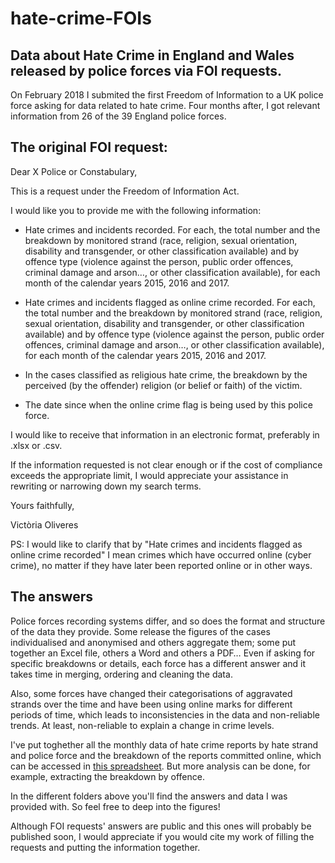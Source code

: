 # hate-crime-FOIs

## Data about Hate Crime in England and Wales released by police forces via FOI requests.

On February 2018 I submited the first Freedom of Information to a UK police force asking for data related to hate crime. Four months after, I got relevant information from 26 of the 39 England police forces. 

## The original FOI request:

Dear X Police or Constabulary,

This is a request under the Freedom of Information Act.

I would like you to provide me with the following information:

- Hate crimes and incidents recorded. For each, the total number and the breakdown by monitored strand (race, religion, sexual orientation, disability and transgender, or other classification available) and by offence type (violence against the person, public order offences, criminal damage and arson…, or other classification available), for each month of the calendar years 2015, 2016 and 2017.

- Hate crimes and incidents flagged as online crime recorded. For each, the total number and the breakdown by monitored strand (race, religion, sexual orientation, disability and transgender, or other classification available) and by offence type (violence against the person, public order offences, criminal damage and arson…, or other classification available), for each month of the calendar years 2015, 2016 and 2017.

- In the cases classified as religious hate crime, the breakdown by the perceived (by the offender) religion (or belief or faith) of the victim.

- The date since when the online crime flag is being used by this police force.

I would like to receive that information in an electronic format, preferably in .xlsx or .csv.

If the information requested is not clear enough or if the cost of compliance exceeds the appropriate limit, I would appreciate your assistance in rewriting or narrowing down my search terms.

Yours faithfully,

Victòria Oliveres

PS: I would like to clarify that by "Hate crimes and incidents flagged as online crime recorded" I mean crimes which have occurred online (cyber crime), no matter if they have later been reported online or in other ways.

## The answers

Police forces recording systems differ, and so does the format and structure of the data they provide. Some release the figures of the cases individualised and anonymised and others aggregate them; some put together an Excel file, others a Word and others a PDF… Even if asking for specific breakdowns or details, each force has a different answer and it takes time in merging, ordering and cleaning the data.

Also, some forces have changed their categorisations of aggravated strands over the time and have been using online marks for different periods of time, which leads to inconsistencies in the data and non-reliable trends. At least, non-reliable to explain a change in crime levels.

I've put toghether all the monthly data of hate crime reports by hate strand and police force and the breakdown of the reports committed online, which can be accessed in <a href="https://github.com/vicoliveres/hate-crime-FOIs/blob/master/HATE CRIME FOIS_all.xlsx">this spreadsheet</a>. But more analysis can be done, for example, extracting the breakdown by offence. 

In the different folders above you'll find the answers and data I was provided with. So feel free to deep into the figures!

Although FOI requests' answers are public and this ones will probably be published soon, I would appreciate if you would cite my work of filling the requests and putting the information together. 
